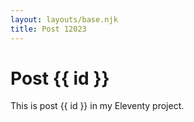 ```yaml
---
layout: layouts/base.njk
title: Post 12023
---
```


# Post {{ id }}

This is post {{ id }} in my Eleventy project.
